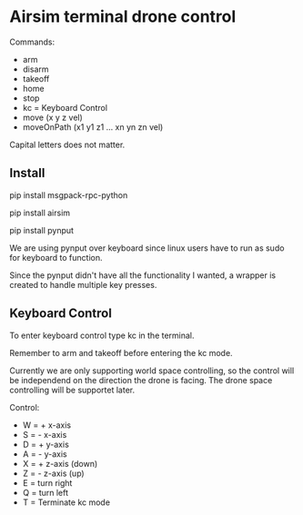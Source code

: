 # Airsim terminal drone control

Commands:
- arm
- disarm
- takeoff
- home
- stop
- kc = Keyboard Control
- move (x y z vel)
- moveOnPath (x1 y1 z1 ... xn yn zn vel)

Capital letters does not matter.

## Install
pip install msgpack-rpc-python

pip install airsim

pip install pynput

We are using pynput over keyboard since linux users have to run as sudo for keyboard to function.

Since the pynput didn't have all the functionality I wanted, a wrapper is created to handle multiple key presses.


## Keyboard Control
To enter keyboard control type kc in the terminal.

Remember to arm and takeoff before entering the kc mode.

Currently we are only supporting world space controlling, so the control will be independend on the direction the drone is facing.
The drone space controlling will be supportet later.

Control:
- W = + x-axis 
- S = - x-axis
- D = + y-axis
- A = - y-axis
- X = + z-axis (down)
- Z = - z-axis (up)
- E = turn right
- Q = turn left
- T = Terminate kc mode
